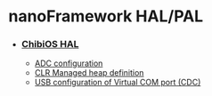 # **nanoFramework** HAL/PAL

* ### [ChibiOS HAL](chibios)
  * [ADC configuration](chibios/adc-configuration.md)
  * [CLR Managed heap definition](chibios/clr-managed-heap.md)
  * [USB configuration of Virtual COM port (CDC)](chibios/config-usb-virtual-com-port.md)
